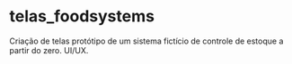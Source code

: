 # telas_foodsystems
Criação de telas protótipo de um sistema fictício de controle de estoque a partir do zero. UI/UX. 
